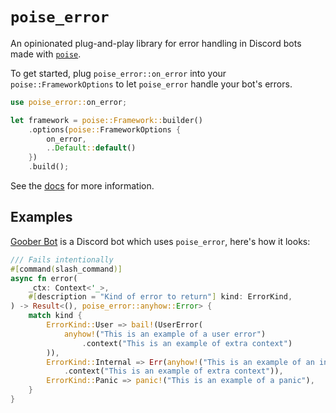 # `poise_error`

An opinionated plug-and-play library for error handling in Discord bots made
with [`poise`].

To get started, plug `poise_error::on_error` into your `poise::FrameworkOptions`
to let `poise_error` handle your bot's errors.

```rust
use poise_error::on_error;

let framework = poise::Framework::builder()
    .options(poise::FrameworkOptions {
        on_error,
        ..Default::default()
    })
    .build();
```

See the [docs] for more information.

## Examples

[Goober Bot] is a Discord bot which uses `poise_error`, here's how it looks:

<!-- errors screenshot -->

<!-- logs screenshot -->

```rust
/// Fails intentionally
#[command(slash_command)]
async fn error(
    _ctx: Context<'_>,
    #[description = "Kind of error to return"] kind: ErrorKind,
) -> Result<(), poise_error::anyhow::Error> {
    match kind {
        ErrorKind::User => bail!(UserError(
            anyhow!("This is an example of a user error")
                .context("This is an example of extra context")
        )),
        ErrorKind::Internal => Err(anyhow!("This is an example of an internal error")
            .context("This is an example of extra context")),
        ErrorKind::Panic => panic!("This is an example of a panic"),
    }
}
```

[`poise`]: https://github.com/serenity-rs/poise
[docs]: https://docs.rs/poise_error
[Goober Bot]: https://github.com/valentinegb/goober-bot
